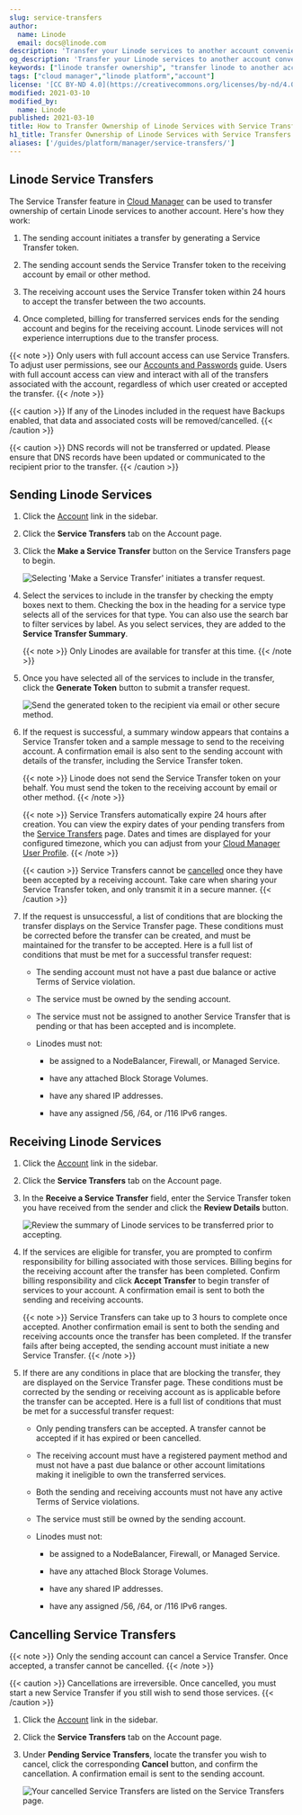 ```yaml
---
slug: service-transfers
author:
  name: Linode
  email: docs@linode.com
description: 'Transfer your Linode services to another account conveniently with Service Transfers.'
og_description: 'Transfer your Linode services to another account conveniently with Service Transfers.'
keywords: ["linode transfer ownership", "transfer linode to another account", "linode can i transfer"]
tags: ["cloud manager","linode platform","account"]
license: '[CC BY-ND 4.0](https://creativecommons.org/licenses/by-nd/4.0)'
modified: 2021-03-10
modified_by:
  name: Linode
published: 2021-03-10
title: How to Transfer Ownership of Linode Services with Service Transfers
h1_title: Transfer Ownership of Linode Services with Service Transfers
aliases: ['/guides/platform/manager/service-transfers/']
---
```


## Linode Service Transfers

The Service Transfer feature in [Cloud Manager](https://cloud.linode.com) can be used to transfer ownership of certain Linode services to another account. Here's how they work:

1. The sending account initiates a transfer by generating a Service Transfer token.

1. The sending account sends the Service Transfer token to the receiving account by email or other method.

1. The receiving account uses the Service Transfer token within 24 hours to accept the transfer between the two accounts.

1. Once completed, billing for transferred services ends for the sending account and begins for the receiving account. Linode services will not experience interruptions due to the transfer process.

{{< note >}}
Only users with full account access can use Service Transfers. To adjust user permissions, see our [Accounts and Passwords](/docs/guides/accounts-and-passwords/#setting-user-permissions) guide. Users with full account access can view and interact with all of the transfers associated with the account, regardless of which user created or accepted the transfer.
{{< /note >}}

{{< caution >}}
If any of the Linodes included in the request have Backups enabled, that data and associated costs will be removed/cancelled.
{{< /caution >}}

{{< caution >}}
DNS records will not be transferred or updated. Please ensure that DNS records have been updated or communicated to the recipient prior to the transfer.
{{< /caution >}}

## Sending Linode Services

1. Click the [Account](https://cloud.linode.com/account) link in the sidebar.

1. Click the **Service Transfers** tab on the Account page.

1. Click the **Make a Service Transfer** button on the Service Transfers page to begin.

    ![Selecting 'Make a Service Transfer' initiates a transfer request.](make-transfer-start.png "Selecting 'Make a Service Transfer' initiates a transfer request.")

1. Select the services to include in the transfer by checking the empty boxes next to them. Checking the box in the heading for a service type selects all of the services for that type. You can also use the search bar to filter services by label. As you select services, they are added to the **Service Transfer Summary**.

    {{< note >}}
Only Linodes are available for transfer at this time.
{{< /note >}}

1. Once you have selected all of the services to include in the transfer, click the **Generate Token** button to submit a transfer request.

    ![Send the generated token to the recipient via email or other secure method.](make-transfer-token.png "Send the generated token to the recipient via email or other secure method.")

1. If the request is successful, a summary window appears that contains a Service Transfer token and a sample message to send to the receiving account. A confirmation email is also sent to the sending account with details of the transfer, including the Service Transfer token.

    {{< note >}}
Linode does not send the Service Transfer token on your behalf. You must send the token to the receiving account by email or other method.
{{< /note >}}

    {{< note >}}
Service Transfers automatically expire 24 hours after creation. You can view the expiry dates of your pending transfers from the [Service Transfers](https://cloud.linode.com/account/service-transfers) page. Dates and times are displayed for your configured timezone, which you can adjust from your [Cloud Manager User Profile](https://cloud.linode.com/profile/display).
{{< /note >}}

    {{< caution >}}
Service Transfers cannot be [cancelled](#cancelling-service-transfers) once they have been accepted by a receiving account. Take care when sharing your Service Transfer token, and only transmit it in a secure manner.
{{< /caution >}}

1. If the request is unsuccessful, a list of conditions that are blocking the transfer displays on the Service Transfer page. These conditions must be corrected before the transfer can be created, and must be maintained for the transfer to be accepted. Here is a full list of conditions that must be met for a successful transfer request:

    - The sending account must not have a past due balance or active Terms of Service violation.

    - The service must be owned by the sending account.

    - The service must not be assigned to another Service Transfer that is pending or that has been accepted and is
    incomplete.

    - Linodes must not:

        - be assigned to a NodeBalancer, Firewall, or Managed Service.

        - have any attached Block Storage Volumes.

        - have any shared IP addresses.

        - have any assigned /56, /64, or /116 IPv6 ranges.

## Receiving Linode Services

1. Click the [Account](https://cloud.linode.com/account) link in the sidebar.

1. Click the **Service Transfers** tab on the Account page.

1. In the **Receive a Service Transfer** field, enter the Service Transfer token you have received from the sender and click the **Review Details** button.

    ![Review the summary of Linode services to be transferred prior to accepting.](receive-transfer.png "Review the summary of Linode services to be transferred prior to accepting.")

1. If the services are eligible for transfer, you are prompted to confirm responsibility for billing associated with those services. Billing begins for the receiving account after the transfer has been completed. Confirm billing responsibility and click **Accept Transfer** to begin transfer of services to your account. A confirmation email is sent to both the sending and receiving accounts.

    {{< note >}}
Service Transfers can take up to 3 hours to complete once accepted. Another confirmation email is sent to both the sending and receiving accounts once the transfer has been completed. If the transfer fails after being accepted, the sending account must initiate a new Service Transfer.
{{< /note >}}

1. If there are any conditions in place that are blocking the transfer, they are displayed on the Service Transfer page. These conditions must be corrected by the sending or receiving account as is applicable before the transfer can be accepted. Here is a full list of conditions that must be met for a successful transfer request:

    - Only pending transfers can be accepted. A transfer cannot be accepted if it has expired or been cancelled.

    - The receiving account must have a registered payment method and must not have a past due balance or other account limitations making it ineligible to own the transferred services.

    - Both the sending and receiving accounts must not have any active Terms of Service violations.

    - The service must still be owned by the sending account.

    - Linodes must not:

        - be assigned to a NodeBalancer, Firewall, or Managed Service.

        - have any attached Block Storage Volumes.

        - have any shared IP addresses.

        - have any assigned /56, /64, or /116 IPv6 ranges.

## Cancelling Service Transfers

{{< note >}}
Only the sending account can cancel a Service Transfer. Once accepted, a transfer cannot be cancelled.
{{< /note >}}

{{< caution >}}
Cancellations are irreversible. Once cancelled, you must start a new Service Transfer if you still wish to send those services.
{{< /caution >}}

1. Click the [Account](https://cloud.linode.com/account) link in the sidebar.

1. Click the **Service Transfers** tab on the Account page.

1. Under **Pending Service Transfers**, locate the transfer you wish to cancel, click the corresponding **Cancel** button, and confirm the cancellation. A confirmation email is sent to the sending account.

    ![Your cancelled Service Transfers are listed on the Service Transfers page.](cancel-transfer.png "Your cancelled Service Transfers are listed on the Service Transfers page.")
